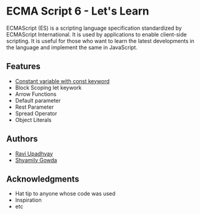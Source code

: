 # ECMA Script 6 - Let's Learn

ECMAScript (ES) is a scripting language specification standardized by ECMAScript International. It is used by applications to enable client-side scripting.
It is useful for those who want to learn the latest developments in the language and implement the same in JavaScript.

## Features
* [Constant variable with const keyword](constants.md)
* Block Scoping let keywork
* Arrow Functions
* Default parameter
* Rest Parameter
* Spread Operator
* Object Literals

## Authors

* [Ravi Upadhyay](https://github.com/Ravi-Upadhyay)
* [Shyamily Gowda](https://github.com/shyamily-gowda)

## Acknowledgments

* Hat tip to anyone whose code was used
* Inspiration
* etc


